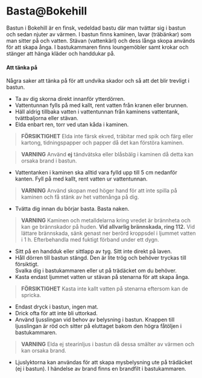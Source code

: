 # Basta@Bokehill

Bastun i Bokehill är en finsk, vedeldad bastu där man tvättar sig i bastun och sedan njuter av värmen. I bastun finns kaminen, lavar (träbänkar) som man sitter på och vatten. Stävan (vattenkärl) och dess långa skopa används för att skapa ånga. I bastukammaren finns loungemöbler samt krokar och stänger att hänga kläder och handdukar på.
#### Att tänka på

Några saker att tänka på för att undvika skador och så att det blir trevligt i bastun.

- Ta av dig skorna direkt innanför ytterdörren.
- Vattentunnan fylls på med kallt, rent vatten från kranen eller brunnen. 
- Häll aldrig tillbaka vatten i vattentunnan från kaminens vattentank, tvättbaljorna eller stävan.
- Elda enbart ren, torr ved utan kåda i kaminen.
> **FÖRSIKTIGHET** Elda inte färsk ekved, träbitar med spik och färg eller kartong, tidningspapper och papper då det kan förstöra kaminen.

> **VARNING** Använd **ej** tändvätska eller blåsbälg i kaminen då detta kan orsaka brand i bastun.

- Vattentanken i kaminen ska alltid vara fylld upp till 5 cm nedanför kanten. Fyll på med kallt, rent vatten ur vattentunnan.
> **VARNING** Använd skopan med höger hand för att inte spilla på kaminen och få stänk av het vattenånga på dig.

- Tvätta dig innan du börjar basta. Basta naken.
> **VARNING** Kaminen och metalldelarna kring vredet är brännheta och kan ge brännskador på huden. **Vid allvarlig brännskada, ring 112.** Vid lättare brännskada, sänk genast ner berörd kroppsdel i ljummet vatten i 1 h. Efterbehandla med fuktigt förband under ett dygn.

- Sitt på en handduk eller sittlapp av tyg. Sitt inte direkt på laven.
- Håll dörren till bastun stängd. Den är lite trög och behöver tryckas till försiktigt.<br>Svalka dig i bastukammaren eller ut på trädäcket om du behöver.
- Kasta endast ljummet vatten ur stävan på stenarna för att skapa ånga.
> **FÖRSIKTIGHET** Kasta inte kallt vatten på stenarna eftersom kan de spricka.

- Endast dryck i bastun, ingen mat.
- Drick ofta för att inte bli uttorkad.
- Använd ljusslingan vid behov av belysning i bastun. Knappen till ljusslingan är röd och sitter på eluttaget bakom den högra fåtöljen i bastukammaren.
> **VARNING** Elda ej stearinljus i bastun då dessa smälter av värmen och kan orsaka brand.

- Ljuslyktorna kan användas för att skapa mysbelysning ute på trädäcket (ej i bastun). I händelse av brand finns en brandfilt i bastukammaren.
